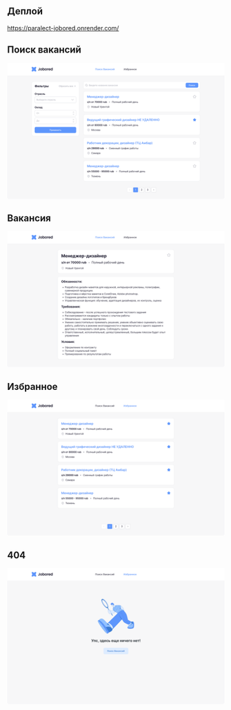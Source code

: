 ## Деплой

https://paralect-jobored.onrender.com/

## Поиск вакансий

![](design/%D0%9F%D0%BE%D0%B8%D1%81%D0%BA%20%D0%92%D0%B0%D0%BA%D0%B0%D0%BD%D1%81%D0%B8%D0%B9.png)

## Вакансия

![](design/%D0%92%D0%B0%D0%BA%D0%B0%D0%BD%D1%81%D0%B8%D1%8F.png)

## Избранное

![](design/%D0%98%D0%B7%D0%B1%D1%80%D0%B0%D0%BD%D0%BD%D0%BE%D0%B5.png)

## 404

![](design/Empty%20State.png)
